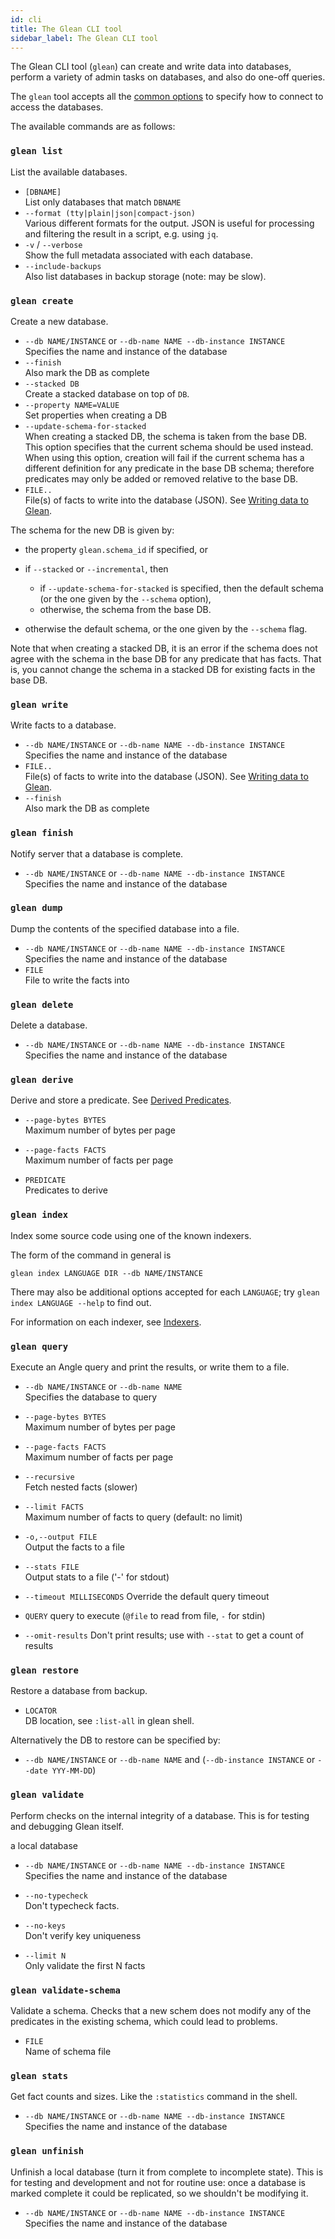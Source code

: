 ```yaml
---
id: cli
title: The Glean CLI tool
sidebar_label: The Glean CLI tool
---
```


The Glean CLI tool (`glean`) can create and write data into databases,
perform a variety of admin tasks on databases, and also do one-off
queries.

The `glean` tool accepts all the [common
options](./running.md#common-options) to specify how to connect to access
the databases.

The available commands are as follows:

### `glean list`

List the available databases.

* `[DBNAME]` <br />
List only databases that match `DBNAME`
* `--format (tty|plain|json|compact-json)` <br />
Various different formats for the output. JSON is useful for
processing and filtering the result in a script, e.g. using `jq`.
* `-v` / `--verbose` <br />
Show the full metadata associated with each database.
* `--include-backups` <br />
Also list databases in backup storage (note: may be slow).

### `glean create`

Create a new database.

* `--db NAME/INSTANCE` or `--db-name NAME --db-instance INSTANCE`<br />
Specifies the name and instance of the database
* `--finish`<br />
Also mark the DB as complete
* `--stacked DB`<br />
Create a stacked database on top of `DB`.
* `--property NAME=VALUE`<br />
Set properties when creating a DB
* `--update-schema-for-stacked`<br />
When creating a stacked DB, the schema is taken from the base DB. This
option specifies that the current schema should be used instead. When
using this option, creation will fail if the current schema has
a different definition for any predicate in the base DB schema;
therefore predicates may only be added or removed relative to the base DB.
* `FILE..`<br />
File(s) of facts to write into the database (JSON). See [Writing data
to Glean](./write.md).

The schema for the new DB is given by:

* the property `glean.schema_id` if specified, or

* if `--stacked` or `--incremental`, then
  * if `--update-schema-for-stacked` is specified, then the default
    schema (or the one given by the `--schema` option),
  * otherwise, the schema from the base DB.

* otherwise the default schema, or the one given by the `--schema`
  flag.

Note that when creating a stacked DB, it is an error if the schema
does not agree with the schema in the base DB for any predicate that
has facts. That is, you cannot change the schema in a stacked DB for
existing facts in the base DB.

### `glean write`

Write facts to a database.

* `--db NAME/INSTANCE` or `--db-name NAME --db-instance INSTANCE`<br />
Specifies the name and instance of the database
* `FILE..`<br />
File(s) of facts to write into the database (JSON). See [Writing data
to Glean](./write.md).
* `--finish`<br />
Also mark the DB as complete

### `glean finish`

Notify server that a database is complete.

* `--db NAME/INSTANCE` or `--db-name NAME --db-instance INSTANCE`<br />
Specifies the name and instance of the database

### `glean dump`

Dump the contents of the specified database into a file.

* `--db NAME/INSTANCE` or `--db-name NAME --db-instance INSTANCE`<br />
Specifies the name and instance of the database
* `FILE`<br />
File to write the facts into

### `glean delete`

Delete a database.

* `--db NAME/INSTANCE` or `--db-name NAME --db-instance INSTANCE`<br />
Specifies the name and instance of the database

### `glean derive`

Derive and store a predicate. See [Derived Predicates](derived.md).

* `--page-bytes BYTES`<br />
Maximum number of bytes per page

* `--page-facts FACTS`<br />
Maximum number of facts per page

* `PREDICATE`<br />
Predicates to derive

### `glean index`

Index some source code using one of the known indexers.

The form of the command in general is

```
glean index LANGUAGE DIR --db NAME/INSTANCE
```

There may also be additional options accepted for each `LANGUAGE`; try
`glean index LANGUAGE --help` to find out.

For information on each indexer, see [Indexers](./indexer/intro.md).

### `glean query`

Execute an Angle query and print the results, or write them to a file.

* `--db NAME/INSTANCE` or `--db-name NAME`<br />
Specifies the database to query

* `--page-bytes BYTES`<br />
Maximum number of bytes per page

* `--page-facts FACTS`<br />
Maximum number of facts per page

* `--recursive`<br />
Fetch nested facts (slower)

* `--limit FACTS`<br />
Maximum number of facts to query (default: no limit)

* `-o,--output FILE`<br />
Output the facts to a file

* `--stats FILE`<br />
Output stats to a file ('-' for stdout)

* `--timeout MILLISECONDS`
Override the default query timeout

* `QUERY`
query to execute (`@file` to read from file, `-` for stdin)

* `--omit-results`
Don't print results; use with `--stat` to get a count of results

### `glean restore`

Restore a database from backup.

* `LOCATOR`<br />
DB location, see `:list-all` in glean shell.

Alternatively the DB to restore can be specified by:

* `--db NAME/INSTANCE` or `--db-name NAME` and (`--db-instance INSTANCE` or `--date YYY-MM-DD`)

### `glean validate`

Perform checks on the internal integrity of a database. This is for
testing and debugging Glean itself.

 a local database

* `--db NAME/INSTANCE` or `--db-name NAME --db-instance INSTANCE`<br />
Specifies the name and instance of the database

* `--no-typecheck`<br />
Don't typecheck facts.

* `--no-keys`<br />
Don't verify key uniqueness

* `--limit N`<br />
Only validate the first N facts

### `glean validate-schema`

Validate a schema. Checks that a new schem does not modify any of the
predicates in the existing schema, which could lead to problems.

* `FILE`<br />
Name of schema file

### `glean stats`

Get fact counts and sizes. Like the `:statistics` command in the shell.

* `--db NAME/INSTANCE` or `--db-name NAME --db-instance INSTANCE`<br />
Specifies the name and instance of the database

### `glean unfinish`

Unfinish a local database (turn it from complete to incomplete
state). This is for testing and development and not for routine use:
once a database is marked complete it could be replicated, so we
shouldn't be modifying it.

* `--db NAME/INSTANCE` or `--db-name NAME --db-instance INSTANCE`<br />
Specifies the name and instance of the database
